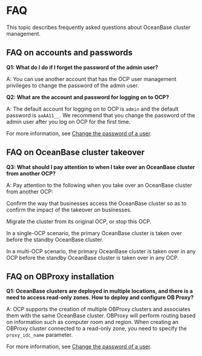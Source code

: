 # FAQ

This topic describes frequently asked questions about OceanBase cluster management.

## FAQ on accounts and passwords

**Q1: What do I do if I forget the password of the admin user?**

A: You can use another account that has the OCP user management privileges to change the password of the admin user.

**Q2: What are the account and password for logging on to OCP?**

A: The default account for logging on to OCP is `admin` and the default password is `aaAA11__`. We recommend that you change the password of the admin user after you log on OCP for the first time.

For more information, see [Change the password of a user](1000.system-management-features/900.change-user-password.md).

## FAQ on OceanBase cluster takeover

**Q3: What should I pay attention to when I take over an OceanBase cluster from another OCP?**

A: Pay attention to the following when you take over an OceanBase cluster from another OCP:

Confirm the way that businesses access the OceanBase cluster so as to confirm the impact of the takeover on businesses.

Migrate the cluster from its original OCP, or stop this OCP.

In a single-OCP scenario, the primary OceanBase cluster is taken over before the standby OceanBase cluster.

In a multi-OCP scenario, the primary OceanBase cluster is taken over in any OCP before the standby OceanBase cluster is taken over in any OCP.

## FAQ on OBProxy installation

**Q1: OceanBase clusters are deployed in multiple locations, and there is a need to access read-only zones. How to deploy and configure OB Proxy?**

A: OCP supports the creation of multiple OBProxy clusters and associates them with the same OceanBase cluster. OBProxy will perform routing based on information such as computer room and region. When creating an OBProxy cluster connected to a read-only zone, you need to specify the `proxy_idc_name` parameter.

For more information, see [Change the password of a user](1000.system-management-features/900.change-user-password.md).
